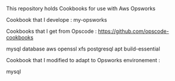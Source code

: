 This repository holds Cookbooks for use with Aws Opsworks

Cookbook that I develope : 
my-opsworks


Cookbooks that I get from Opscode : https://github.com/opscode-cookbooks

mysql
database
aws
openssl
xfs
postgresql
apt
build-essential


Cookbook that I modified to adapt to Opsworks environement : 

mysql
